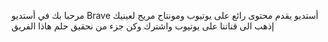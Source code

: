 مرحبا بك في أستديو Brave 
أستديو يقدم محتوى رائع على يوتيوب ومونتاج مريح لعينيك 
إذهب الى قناتنا على يوتيوب واشترك وكن جزء من نحقيق حلم هاذا الفريق
